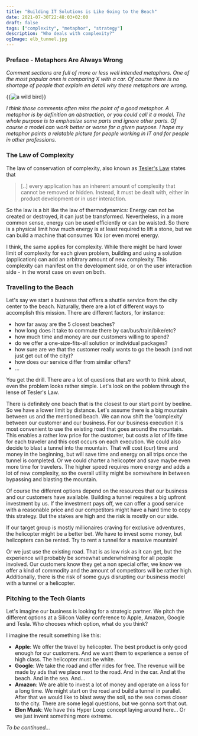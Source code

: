 ```yaml
---
title: "Building IT Solutions is Like Going to the Beach"
date: 2021-07-30T22:48:03+02:00
draft: false
tags: ["complexity", "metaphor", "strategy"]
description: "Who deals with complexity?"
ogImage: elb_tunnel.jpg
---
```


### Preface - Metaphors Are Always Wrong

_Comment sections are full of more or less well intended metaphors. One of the most popular ones is comparing X with a car. Of course there is no shortage of people that explain en detail why these metaphors are wrong._

{{<img src="elb_tunnel.jpg" alt="a wild bird" loading="lazy">}}

_I think those comments often miss the point of a good metaphor. A metaphor is by definition an abstraction, or you could call it a model. The whole purpose is to emphasize some parts and ignore other parts. Of course a model can work better or worse for a given purpose. I hope my metaphor paints a relatable picture for people working in IT and for people in other professions._

### The Law of Complexity

The law of conservation of complexity, also known as [Tesler's Law](https://en.wikipedia.org/wiki/Law_of_conservation_of_complexity) states that

> [..] every application has an inherent amount of complexity that cannot be removed or hidden. Instead, it must be dealt with, either in product development or in user interaction.

So the law is a bit like the law of thermodynamics: Energy can not be created or destroyed, it can just be transformed. Nevertheless, in a more common sense, energy can be used efficiently or can be waisted. So there is a physical limit how much energy is at least required to lift a stone, but we can build a machine that consumes 10x (or even more) energy.

I think, the same applies for complexity. While there might be hard lower limit of complexity for each given problem, building and using a solution (application) can add an arbitrary amount of new complexity. This complexity can manifest on the development side, or on the user interaction side - in the worst case on even on both.

### Travelling to the Beach

Let's say we start a business that offers a shuttle service from the city center to the beach. Naturally, there are a lot of different ways to accomplish this mission. There are different factors, for instance:

- how far away are the 5 closest beaches?
- how long does it take to commute there by car/bus/train/bike/etc?
- how much time and money are our customers willing to spend?
- do we offer a one-size-fits-all solution or individual packages?
- how sure are we that the customer really wants to go the beach (and not just get out of the city)?
- how does our service differ from similar offers?
- ...

You get the drill. There are a lot of questions that are worth to think about, even the problem looks rather simple. Let's look on the poblem through the lense of Tesler's Law.

There is definitely one beach that is the closest to our start point by beeline. So we have a lower limit by distance. Let's assume there is a big mountain between us and the mentioned beach. We can now shift the 'complexity' between our customer and our business. For our business execution it is most convenient to use the existing road that goes around the mountain. This enables a rather low price for the customer, but costs a lot of life time for each traveler and this cost occurs on each execution. We could also decide to blast a tunnel into the mountain. That will cost (our) time and money in the beginning, but will save time and energy on all trips once the tunnel is completed. Or we could charter a helicopter and save maybe even more time for travelers. The higher speed requires more energy and adds a lot of new complexity, so the overall utility might be somewhere in between bypassing and blasting the mountain.

Of course the different options depend on the resources that our business and our customers have available. Building a tunnel requires a big upfront investment by us. If the investment pays off, we can offer a good service with a reasonable price and our competitors might have a hard time to copy this strategy. But the stakes are high and the risk is mostly on our side.

If our target group is mostly millionaires craving for exclusive adventures, the helicopter might be a better bet. We have to invest some money, but helicopters can be rented. Try to rent a tunnel for a massive mountain!

Or we just use the existing road. That is as low risk as it can get, but the experience will probably be somewhat underwhelming for all people involved. Our customers know they get a non special offer, we know we offer a kind of commodity and the amount of competitors will be rather high. Additionally, there is the risk of some guys disrupting our business model with a tunnel or a helicopter.

### Pitching to the Tech Giants

Let's imagine our business is looking for a strategic partner. We pitch the different options at a Silicon Valley conference to Apple, Amazon, Google and Tesla. Who chooses which option, what do you think?

I imagine the result something like this:

- **Apple**: We offer the travel by helicopter. The best product is only good enough for our customers. And we want them to experience a sense of high class. The helicopter must be white.
- **Google**: We take the road and offer rides for free. The revenue will be made by ads that we place next to the road. And in the car. And at the beach. And in the sea. And...
- **Amazon**: We are able to invest a lot of money and operate on a loss for a long time. We might start on the road and build a tunnel in parallel. After that we would like to blast away the soil, so the sea comes closer to the city. There are some legal questions, but we gonna sort that out.
- **Elon Musk**: We have this Hyper Loop concept laying around here... Or we just invent something more extreme.

_To be continued..._